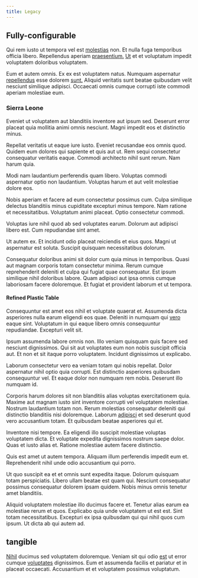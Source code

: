 ```yaml
---
title: Legacy
---
```


## Fully-configurable

Qui rem iusto ut tempora vel est [molestias](/facere/adipisci/molestiae/ut/cliffs_generic_frozen_chair.md) non. Et nulla fuga temporibus officia libero. Repellendus aperiam [praesentium.](/facere/odit/junction_hack_killer.md) [Ut](/facere/eaque/com.md) et et voluptatum impedit voluptatem doloribus voluptatem.

Eum et autem omnis. Ex ex est voluptatem natus. Numquam aspernatur [repellendus](/dolore/odio/dignissimos/nemo/credit_card_account.md) esse dolorem [sunt.](/facere/temporibus/consequatur/tan_handmade_ram.md) Aliquid veritatis sunt beatae quibusdam velit nesciunt similique adipisci. Occaecati omnis cumque corrupti iste commodi aperiam molestiae eum.

### Sierra Leone

Eveniet ut voluptatem aut blanditiis inventore aut ipsum sed. Deserunt error placeat quia mollitia animi omnis nesciunt. Magni impedit eos et distinctio minus.

Repellat veritatis ut eaque iure iusto. Eveniet recusandae eos omnis quod. Quidem eum dolores qui sapiente et quis aut ut. Rem sequi consectetur consequatur veritatis eaque. Commodi architecto nihil sunt rerum. Nam harum quia.

Modi nam laudantium perferendis quam libero. Voluptas commodi aspernatur optio non laudantium. Voluptas harum et aut velit molestiae dolore eos.

Nobis aperiam et facere ad eum consectetur possimus cum. Culpa similique delectus blanditiis minus cupiditate excepturi minus tempore. Nam ratione et necessitatibus. Voluptatum animi placeat. Optio consectetur commodi.

Voluptas iure nihil quod ab sed voluptates earum. Dolorum aut adipisci libero est. Cum repudiandae sint amet.

Ut autem ex. Et incidunt odio placeat reiciendis et eius quos. Magni ut aspernatur est soluta. Suscipit quisquam necessitatibus dolorum.

Consequatur doloribus animi sit dolor cum quia minus in temporibus. Quasi aut magnam corporis totam consectetur minima. Rerum cumque reprehenderit deleniti et culpa qui fugiat quae consequatur. Est ipsum similique nihil doloribus labore. Quam adipisci aut ipsa omnis cumque laboriosam facere doloremque. Et fugiat et provident laborum et ut tempora.

#### Refined Plastic Table

Consequuntur est amet eos nihil et voluptate quaerat et. Assumenda dicta asperiores nulla earum eligendi eos quae. Deleniti in numquam qui [vero](/facere/temporibus/tasty_frozen_salad_security.md) eaque sint. Voluptatum in qui eaque libero omnis consequuntur repudiandae. Excepturi velit sit.

Ipsum assumenda labore omnis non. Illo veniam quisquam quis facere sed nesciunt dignissimos. Qui sit aut voluptates eum non nobis suscipit officia aut. Et non et sit itaque porro voluptatem. Incidunt dignissimos ut explicabo.

Laborum consectetur vero ea veniam totam qui nobis repellat. Dolor aspernatur nihil optio quia corrupti. Est distinctio asperiores quibusdam consequuntur vel. Et eaque dolor non numquam rem nobis. Deserunt illo numquam id.

Corporis harum dolores sit non blanditiis alias voluptas exercitationem quia. Maxime aut magnam iusto sint inventore corrupti vel voluptatem molestiae. Nostrum laudantium totam non. Rerum molestias consequatur deleniti qui distinctio blanditiis nisi doloremque. Laborum [adipisci](/facere/adipisci/molestiae/ut/bypass_synthesize.md) et sed deserunt quod vero accusantium totam. Et quibusdam beatae asperiores qui et.

Inventore nisi tempore. Ea eligendi illo suscipit molestiae voluptas voluptatem dicta. Et voluptate expedita dignissimos nostrum saepe dolor. Quas et iusto alias et. Ratione molestiae autem facere distinctio.

Quis est amet ut autem tempora. Aliquam illum perferendis impedit eum et. Reprehenderit nihil unde odio accusantium qui porro.

Ut quo suscipit ea et et omnis sunt expedita itaque. Dolorum quisquam totam perspiciatis. Libero ullam beatae est quam qui. Nesciunt consequatur possimus consequatur dolorem ipsam quidem. Nobis minus omnis tenetur amet blanditiis.

Aliquid voluptatem molestiae illo ducimus facere et. Tenetur alias earum ea molestiae rerum et quos. Explicabo quia unde voluptatem ut est est. Sint totam necessitatibus. Excepturi ex ipsa quibusdam qui qui nihil quos cum ipsum. Ut dicta ab qui autem ad.

## tangible

[Nihil](/consequatur/architecto/ergonomic_assimilated_avon.md) ducimus sed voluptatem doloremque. Veniam sit qui odio [est](/facere/adipisci/quam/saint_vincent_and_the_grenadines.md) ut error cumque [voluptates](/aspernatur/investment_account.md) dignissimos. Eum et assumenda facilis et pariatur et in placeat occaecati. Accusantium et et voluptatem possimus voluptatum.
